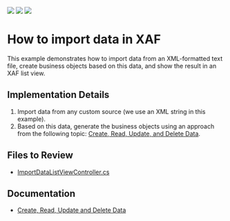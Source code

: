 <!-- default badges list -->
![](https://img.shields.io/endpoint?url=https://codecentral.devexpress.com/api/v1/VersionRange/128591614/22.2.4%2B)
[![](https://img.shields.io/badge/Open_in_DevExpress_Support_Center-FF7200?style=flat-square&logo=DevExpress&logoColor=white)](https://supportcenter.devexpress.com/ticket/details/E1719)
[![](https://img.shields.io/badge/📖_How_to_use_DevExpress_Examples-e9f6fc?style=flat-square)](https://docs.devexpress.com/GeneralInformation/403183)
<!-- default badges end -->

# How to import data in XAF

This example demonstrates how to import data from an XML-formatted text file, create business objects based on this data, and show the result in an XAF list view.

## Implementation Details

1. Import data from any custom source (we use an XML string in this example).
2. Based on this data, generate the business objects using an approach from the following topic: [Create, Read, Update, and Delete Data](https://docs.devexpress.com/eXpressAppFramework/113711/data-manipulation-and-business-logic/create-read-update-and-delete-data).


## Files to Review

- [ImportDataListViewController.cs](CS/EFCore/ImportDataEF/ImportDataEF.Module/Controllers/ImportDataListViewController.cs) 

## Documentation

- [Create, Read, Update and Delete Data](https://docs.devexpress.com/eXpressAppFramework/113711/data-manipulation-and-business-logic/create-read-update-and-delete-data)
